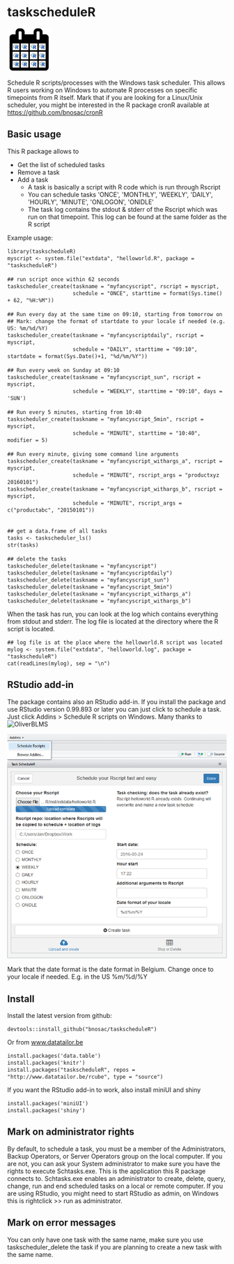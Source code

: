 taskscheduleR
=========

![taskscheduleR](vignettes/taskscheduleR-logo.png) 

Schedule R scripts/processes with the Windows task scheduler. This allows R users working on Windows to automate R processes on specific timepoints from R itself.
Mark that if you are looking for a Linux/Unix scheduler, you might be interested in the R package cronR available at https://github.com/bnosac/cronR


Basic usage
-----------

This R package allows to 
* Get the list of scheduled tasks
* Remove a task
* Add a task
  + A task is basically a script with R code which is run through Rscript
  + You can schedule tasks 'ONCE', 'MONTHLY', 'WEEKLY', 'DAILY', 'HOURLY', 'MINUTE', 'ONLOGON', 'ONIDLE'
  + The task log contains the stdout & stderr of the Rscript which was run on that timepoint. This log can be found at the same folder as the R script

Example usage:

```
library(taskscheduleR)
myscript <- system.file("extdata", "helloworld.R", package = "taskscheduleR")

## run script once within 62 seconds
taskscheduler_create(taskname = "myfancyscript", rscript = myscript, 
                     schedule = "ONCE", starttime = format(Sys.time() + 62, "%H:%M"))

## Run every day at the same time on 09:10, starting from tomorrow on
## Mark: change the format of startdate to your locale if needed (e.g. US: %m/%d/%Y)
taskscheduler_create(taskname = "myfancyscriptdaily", rscript = myscript, 
                     schedule = "DAILY", starttime = "09:10", startdate = format(Sys.Date()+1, "%d/%m/%Y"))

## Run every week on Sunday at 09:10
taskscheduler_create(taskname = "myfancyscript_sun", rscript = myscript, 
                     schedule = "WEEKLY", starttime = "09:10", days = 'SUN')

## Run every 5 minutes, starting from 10:40
taskscheduler_create(taskname = "myfancyscript_5min", rscript = myscript,
                     schedule = "MINUTE", starttime = "10:40", modifier = 5)

## Run every minute, giving some command line arguments
taskscheduler_create(taskname = "myfancyscript_withargs_a", rscript = myscript,
                     schedule = "MINUTE", rscript_args = "productxyz 20160101")
taskscheduler_create(taskname = "myfancyscript_withargs_b", rscript = myscript,
                     schedule = "MINUTE", rscript_args = c("productabc", "20150101"))


## get a data.frame of all tasks
tasks <- taskscheduler_ls()
str(tasks)

## delete the tasks
taskscheduler_delete(taskname = "myfancyscript")
taskscheduler_delete(taskname = "myfancyscriptdaily")
taskscheduler_delete(taskname = "myfancyscript_sun")
taskscheduler_delete(taskname = "myfancyscript_5min")
taskscheduler_delete(taskname = "myfancyscript_withargs_a")
taskscheduler_delete(taskname = "myfancyscript_withargs_b")
```

When the task has run, you can look at the log which contains everything from stdout and stderr. The log file is located at the directory where the R script is located.

```
## log file is at the place where the helloworld.R script was located
mylog <- system.file("extdata", "helloworld.log", package = "taskscheduleR")
cat(readLines(mylog), sep = "\n")
```

RStudio add-in
-----------

The package contains also an RStudio add-in. If you install the package and use RStudio version 0.99.893 or later you can just click to schedule a task. Just click Addins > Schedule R scripts on Windows. Many thanks to ![OliverBLMS](https://github.com/OliverBLMS) 

![taskscheduleR](vignettes/taskscheduleR-rstudioaddin.png) 

Mark that the date format is the date format in Belgium. Change once to your locale if needed. E.g. in the US %m/%d/%Y

Install
-----------

Install the latest version from github:
```
devtools::install_github("bnosac/taskscheduleR")
```

Or from www.datatailor.be
```
install.packages('data.table')
install.packages('knitr')
install.packages("taskscheduleR", repos = "http://www.datatailor.be/rcube", type = "source")
```

If you want the RStudio add-in to work, also install miniUI and shiny
```
install.packages('miniUI')
install.packages('shiny')
```

Mark on administrator rights
-----------

By default, to schedule a task, you must be a member of the Administrators, Backup Operators, or Server Operators group on the local computer.
If you are not, you can ask your System administrator to make sure you have the rights to execute Schtasks.exe. This is the application this R package connects to.
Schtasks.exe enables an administrator to create, delete, query, change, run and end scheduled tasks on a local or remote computer.
If you are using RStudio, you might need to start RStudio as admin, on Windows this is rightclick >> run as administrator.

Mark on error messages
-----------

You can only have one task with the same name, make sure you use taskscheduler_delete the task if you are planning to create a new task with the same name.

